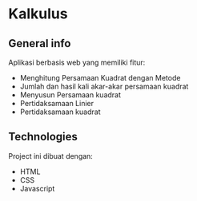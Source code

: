 # Kalkulus

## General info
Aplikasi berbasis web yang memiliki fitur:
* Menghitung Persamaan Kuadrat dengan Metode
* Jumlah dan hasil kali akar-akar persamaan kuadrat
* Menyusun Persamaan kuadrat
* Pertidaksamaan Linier
* Pertidaksamaan kuadrat
	
## Technologies
Project ini dibuat dengan:
* HTML
* CSS
* Javascript



